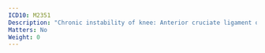 ```yaml
---
ICD10: M2351
Description: "Chronic instability of knee: Anterior cruciate ligament or Anterior horn of medial meniscus"
Matters: No
Weight: 0
---
```

